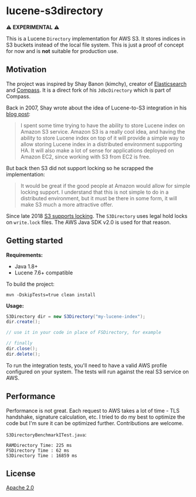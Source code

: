 # lucene-s3directory

:warning: **EXPERIMENTAL** :warning:

This is a Lucene `Directory` implementation for AWS S3. It stores indices in S3 buckets instead of the local file system.
This is just a proof of concept for now and is **not** suitable for production use.

## Motivation

The project was inspired by Shay Banon (kimchy), creator of [Elasticsearch](https://github.com/elastic/elasticsearch)
and [Compass](http://www.compass-project.org/). It is a direct fork of his `JdbcDirectory` which is part of Compass.

Back in 2007, Shay wrote about the idea of Lucene-to-S3 integration in his
[blog post](https://github.com/kimchy/kimchy.github.com/blob/master/_posts/2007-11-16-lucene-and-amazon-s3.textile):

> I spent some time trying to have the ability to store Lucene index on Amazon S3 service. Amazon S3 is a really cool
> idea, and having the ability to store Lucene index on top of it will provide a simple way to allow storing Lucene
> index in a distributed environment supporting HA. It will also make a lot of sense for applications deployed on
> Amazon EC2, since working with S3 from EC2 is free.

But back then S3 did not support locking so he scrapped the implementation:

> It would be great if the good people at Amazon would allow for simple locking support. I understand that this is not
> simple to do in a distributed environment, but it must be there in some form, it will make S3 much a more attractive offer.

Since late 2018 [S3 supports locking](https://docs.aws.amazon.com/AmazonS3/latest/dev/object-lock-overview.html).
The `S3Directory` uses legal hold locks on `write.lock` files. The AWS Java SDK v2.0 is used for that reason.

## Getting started

**Requirements:**

- Java 1.8+
- Lucene 7.6+ compatible

To build the project:
```
mvn -DskipTests=true clean install
```

**Usage:**

```java
S3Directory dir = new S3Directory("my-lucene-index");
dir.create();

// use it in your code in place of FSDirectory, for example

// finally
dir.close();
dir.delete();
```

To run the integration tests, you'll need to have a valid AWS profile configured on your system. The tests will
run against the real S3 service on AWS.

## Performance

Performance is not great. Each request to AWS takes a lot of time - TLS handshake, signature calculation, etc.
I tried to do my best to optimize the code but I'm sure it can be optimized further. Contributions are welcome.

`S3DirectoryBenchmarkITest.java`:
```
RAMDirectory Time: 225 ms
FSDirectory Time : 62 ms
S3Directory Time : 16859 ms
```

## License

[Apache 2.0](LICENSE)



